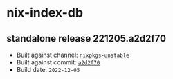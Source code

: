 # nix-index-db
## standalone release 221205.a2d2f70
- Built against channel: [`nixpkgs-unstable`](https://github.com/nixos/nixpkgs/tree/nixpkgs-unstable)
- Built against commit: [`a2d2f70`](https://github.com/NixOS/nixpkgs/commit/a2d2f70b82ada0eadbcb1df2bca32d841a3c1bf1)
- Build date: `2022-12-05`
